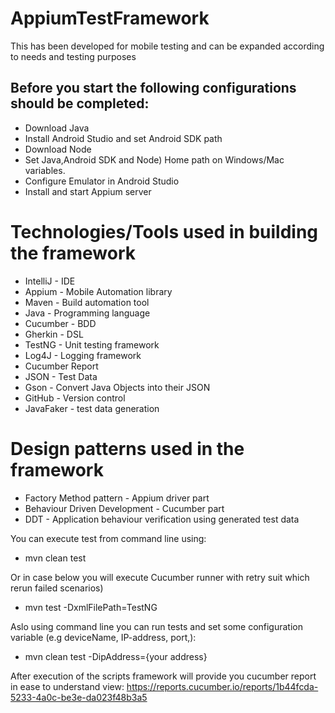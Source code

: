 # AppiumTestFramework 
This has been developed for mobile testing and can be expanded according to needs and testing purposes

## Before you start the following configurations should be completed:
- Download Java
- Install Android Studio and set Android SDK path
- Download Node
- Set Java,Android SDK and Node) Home path on Windows/Mac variables.
- Configure Emulator in Android Studio
- Install and start Appium server


Technologies/Tools used in building the framework
=================================================
- IntelliJ - IDE
- Appium - Mobile Automation library
- Maven - Build automation tool
- Java - Programming language
- Cucumber - BDD
- Gherkin - DSL
- TestNG - Unit testing framework
- Log4J - Logging framework
- Cucumber Report 
- JSON - Test Data
- Gson - Convert Java Objects into their JSON
- GitHub - Version control
- JavaFaker - test data generation
  
Design patterns used in the framework
=================================================
- Factory Method pattern - Appium driver part
- Behaviour Driven Development - Cucumber part
- DDT - Application behaviour verification using generated test data 
  

You can execute test from command line using:
- mvn clean test

Or in case below you will execute Cucumber runner with retry suit which rerun failed scenarios)
- mvn test -DxmlFilePath=TestNG  

Aslo using command line you can run tests 
and set some configuration variable (e.g deviceName, IP-address, port,):
- mvn clean test -DipAddress={your address}

After execution of the scripts framework will provide you cucumber report in ease to understand view:
https://reports.cucumber.io/reports/1b44fcda-5233-4a0c-be3e-da023f48b3a5


